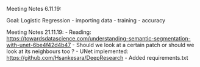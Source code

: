 Meeting Notes 6.11.19:

Goal: Logistic Regression
    - importing data
    - training
    - accuracy


Meeting Notes 21.11.19:
    - Reading: https://towardsdatascience.com/understanding-semantic-segmentation-with-unet-6be4f42d4b47
    - Should we look at a certain patch or should we look at its neighbours too ?
    - UNet implemented: https://github.com/Hsankesara/DeepResearch
    - Added requirements.txt
